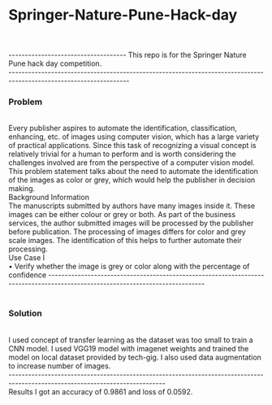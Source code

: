 <h1>Springer-Nature-Pune-Hack-day</h1><br><br>
------------------------------------
This repo is for the Springer Nature Pune hack day competition.<br>
-------------------------------------------------------------------------------------------------------------------

<h3>Problem</h3>
<br>
Every publisher aspires to automate the identification, classification, enhancing, etc. of images using computer vision, which has a large variety of practical applications. Since this task of recognizing a visual concept is relatively trivial for a human to perform and is worth considering the challenges involved are from the perspective of a computer vision model. This problem statement talks about the need to automate the identification of the images as color or grey, which would help the publisher in decision making.
<br>
Background Information
<br>
The manuscripts submitted by authors have many images inside it. These images can be either colour or grey or both. As part of the business services, the author submitted images will be processed by the publisher before publication. The processing of images differs for color and grey scale images. The identification of this helps to further automate their processing.
<br>
Use Case I
<br>
• Verify whether the image is grey or color along with the percentage of confidence
------------------------------------------------------------------------------------------------------------------------------
<br><br>
<h3>Solution</h3>
<br>
I used concept of transfer learning as the dataset was too small to train a CNN model. I used VGG19 model with imagenet weights and trained the model on local dataset provided by tech-gig. I also used data augmentation to increase number of images.
<br>
------------------------------------------------------------------------------------------------------------------------------
<br>
Results
I got an accuracy of 0.9861 and loss of 0.0592.


